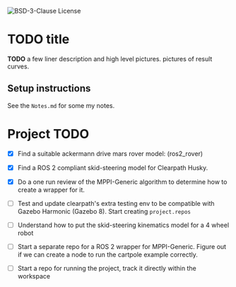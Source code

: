 ![BSD-3-Clause License](https://img.shields.io/badge/License-BSD%203--Clause-blue.svg)
# TODO title

**TODO** a few liner description and high level pictures. pictures of result curves.

## Setup instructions

See the ```Notes.md``` for some my notes.

# Project TODO

* [x] Find a suitable ackermann drive mars rover model: (ros2_rover)

* [x] Find a ROS 2 compliant skid-steering model for Clearpath Husky.

* [x] Do a one run review of the MPPI-Generic algorithm to determine how to create a wrapper for it.

* [ ] Test and update clearpath's extra testing env to be compatible with Gazebo Harmonic (Gazebo 8). Start creating ```project.repos```

* [ ] Understand how to put the skid-steering kinematics model for a 4 wheel robot 

* [ ] Start a separate repo for a ROS 2 wrapper for MPPI-Generic. Figure out if we can create a node to run the cartpole example correctly.

* [ ] Start a repo for running the project, track it directly within the workspace

 